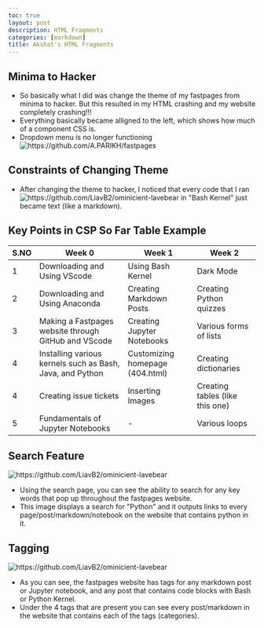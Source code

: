 ```yaml
---
toc: true
layout: post
description: HTML Fragments
categories: [markdown]
title: Akshat's HTML Fragments
---
```


## Minima to Hacker

- So basically what I did was change the theme of my fastpages from minima to hacker. But this resulted in my HTML crashing and my website completely crashing!!!
- Everything basically became alligned to the left, which shows how much of a component CSS is.
- Dropdown menu is no longer functioning
![]({{site.baseurl}}/images/HTMLfrags.png "https://github.com/A.PARIKH/fastpages") 



## Constraints of Changing Theme
 

- After changing the theme to hacker, I noticed that every code that I ran![]({{site.baseurl}}/images/BashInHacker.png "https://github.com/LiavB2/ominicient-lavebear") in "Bash Kernel" just became text (like a markdown).

## Key Points in CSP So Far Table Example

|S.NO| Week 0 | Week 1 | Week 2 |           
|-|-|-|-|
| 1  |Downloading and Using VScode|Using Bash Kernel|Dark Mode|
| 2  |Downloading and Using Anaconda|Creating Markdown Posts|Creating Python quizzes| 
| 3  |Making a Fastpages website through GitHub and VScode|Creating Jupyter Notebooks|Various forms of lists|
| 4  |Installing various kernels such as Bash, Java, and Python|Customizing homepage (404.html)|Creating dictionaries|
| 4  |Creating issue tickets|Inserting Images|Creating tables (like this one)|
| 5  |Fundamentals of Jupyter Notebooks|-|Various loops|

## Search Feature

![]({{site.baseurl}}/images/search.png "https://github.com/LiavB2/ominicient-lavebear")

- Using the search page, you can see the ability to search for any key words that pop up throughout the fastpages website.
- This image displays a search for "Python" and it outputs links to every page/post/markdown/notebook on the website that contains python in it.

## Tagging

![]({{site.baseurl}}/images/tags.png "https://github.com/LiavB2/ominicient-lavebear")

- As you can see, the fastpages website has tags for any markdown post or Jupyter notebook, and any post that contains code blocks with Bash or Python Kernel.
- Under the 4 tags that are present you can see every post/markdown in the website that contains each of the tags (categories). 
